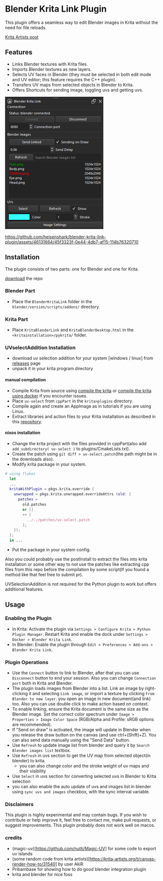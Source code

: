 # Blender Krita Link Plugin

This plugin offers a seamless way to edit Blender images in Krita without the need for file reloads.

[Krita Artists post](https://krita-artists.org/t/blender-krita-link-plugin-for-texture-editing-in-krita/83980)

## Features

- Links Blender textures with Krita files.
- Imports Blender textures as new layers.
- Selects UV faces in Blender (they must be selected in both edit mode and UV editor; this feature requires the C++ plugin).
- Transfers UV maps from selected objects in Blender to Krita.
- Offers Shortcuts for sending image, toggling uvs and getting uvs.

![panel](panel.png)

https://github.com/heisenshark/blender-krita-link-plugin/assets/46131664/45f3323f-0e44-4db7-af15-114b76320710

## Installation

The plugin consists of two parts: one for Blender and one for Krita.

[download](https://github.com/heisenshark/blender-krita-link-plugin/archive/refs/heads/master.zip) the repo

### Blender Part

- Place the `BlenderKritaLink` folder in the `blender/version/scripts/addons/` directory.

### Krita Part

- Place `KritaBlenderLink` and `KritaBlenderDesktop.html` in the `<kritainstallation>/pykrita/` folder.

### UVselectAddition Installation

- download uv selection addition for your system \[windows / linux\] from [releases](https://github.com/heisenshark/blender-krita-link-plugin/releases) page
- unpack it in your krita program directory

#### manual compilation

- Compile Krita from source using [compile the krita](https://docs.krita.org/en/untranslatable_pages/building_krita.html) or [compile the krita using docker](https://docs.krita.org/en/untranslatable_pages/building/build_krita_with_docker_on_linux.html) if you encounter issues.
- Place `uv-select` from `cppPart` in the `krita>plugins` directory.
- Compile again and create an AppImage as in tutorials if you are using Linux.
- Extract libraries and action files to your Krita installation as described in this [repository](https://github.com/Acly/krita-ai-tools).

#### nixos installation

- Change the krita project with the files provided in cppPart(also add `add_subdirectory( uv-select )` to plugins/CmakeLists.txt).
- Create the patch using `git diff > uv-select.patch`(the path might be in the downloads also).
- Modify krita package in your system.

```nix
# using flakes
  let
  ...
  kritaWithPlugin = pkgs.krita.override {
    unwrapped = pkgs.krita.unwrapped.overrideAttrs (old: {
      patches =
        old.patches
        or []
        ++ [
          ../../patches/uv-select.patch
        ];
    });
  };
  in ...
```

- Put the package in your system config.

Also you could probably use the postInstall to extract the files into krita installation or some other way to not use the patches like extracting cpp files from this repo before the compilation by some script(If you found a method like that feel free to submit pr).

UVSelectionAddition is not required for the Python plugin to work but offers additional features.

## Usage

### Enabling the Plugin

- In Krita: Activate the plugin via `Settings > Configure Krita > Python Plugin Manager`. Restart Krita and enable the dock under `Settings > Docker > Blender Krita Link`.
- In Blender: Enable the plugin through `Edit > Preferences > Add-ons > Blender Krita Link`.

### Plugin Operations

- Use the `Connect` button to link to Blender, after that you can use `Disconnect` button to end your session. Also you can change `Connection port` both in Krita and Blender.
- The plugin loads images from Blender into a list. Link an image by right-clicking it and selecting `Link image`, or import a texture by clicking `From Blender to new layer`. you open an image in new document(and link) too. Also you can use double click to make action based on context.
- To enable linking, ensure the Krita document is the same size as the Blender image. Set the correct color spectrum under `Image > Properties > Image Color Space` (RGB/Alpha and Profile: sRGB options are recommended).
- If "Send on draw" is activated, the image will update in Blender when you release the draw button on the canvas (and use ctrl+(Shift)+Z). You can also send data manually using the "Send Data" button.
- Use `Refresh` to update image list from blender and query it by `Search Blender images list` textbox.
- Use `Refresh` in uvs section to get the UV map from selected object(in blender) to krita.
  - you can also change color and the stroke weight of uv maps and their visibility
- Use `Select` in uvs section for converting selected uvs in Blender to Krita selection
- you can also enable the auto update of uvs and images list in blender using `sync uvs and images` checkbox, with the sync interval variable.

### Disclaimers

This plugin is highly experimental and may contain bugs. If you wish to contribute or help improve it, feel free to contact me, make pull requests, or suggest improvements.
This plugin probably does not work well on macos.

### credits

- (magic-uv)[https://github.com/nutti/Magic-UV] for some code to export uv islands
- (some random code from krita artists)[https://krita-artists.org/t/canvas-render-how-to/31540] by user AkiR
- Pribambase for showing how to do good blender integration plugin
- krita and blender for nice foss
